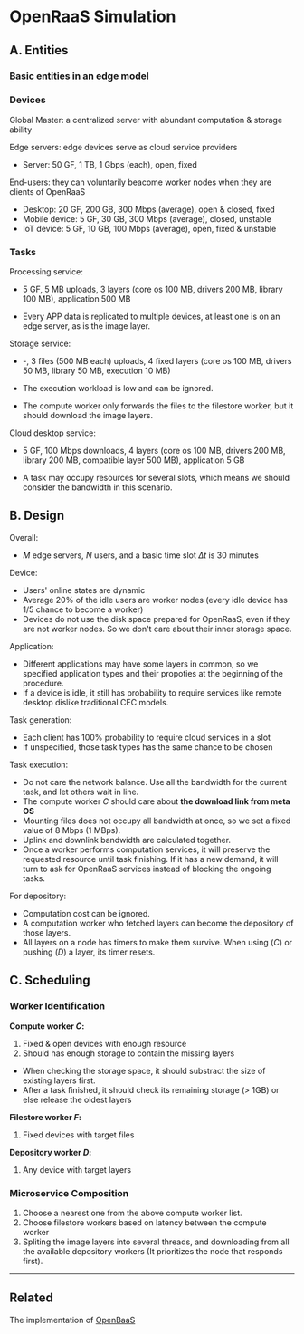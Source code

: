 # OpenRaaS Simulation

## A. Entities

### Basic entities in an edge model

### Devices

Global Master: a centralized server with abundant computation & storage ability

Edge servers: edge devices serve as cloud service providers

- Server: 50 GF, 1 TB, 1 Gbps (each), open, fixed

End-users: they can voluntarily beacome worker nodes when they are clients of OpenRaaS

- Desktop: 20 GF, 200 GB, 300 Mbps (average), open & closed, fixed
- Mobile device: 5 GF, 30 GB, 300 Mbps (average), closed, unstable
- IoT device: 5 GF, 10 GB, 100 Mbps (average), open, fixed & unstable

### Tasks

Processing service:

- 5 GF, 5 MB uploads, 3 layers (core os 100 MB, drivers 200 MB, library 100 MB), application 500 MB

- Every APP data is replicated to multiple devices, at least one is on an edge server, as is the image layer.

Storage service:

- -, 3 files (500 MB each) uploads, 4 fixed layers (core os 100 MB, drivers 50 MB, library 50 MB, execution 10 MB)

- The execution workload is low and can be ignored.

- The compute worker only forwards the files to the filestore worker, but it should download the image layers.

Cloud desktop service:

- 5 GF, 100 Mbps downloads, 4 layers (core os 100 MB, drivers 200 MB, library 200 MB, compatible layer 500 MB), application 5 GB

- A task may occupy resources for several slots, which means we should consider the bandwidth in this scenario.

<!-- - DataCenter: resource-rich, open, remote
- Edge Server: resource-rich, open
- PC: resource-rich, open
- Laptop: resource-rich, energy-sensitive, open
- AndroidPhone: energy-sensitive, open
- Mac: resource-rich, close
- MacBook: resource-rich, energy-sensitive, close
- IPhone: energy-sensitive, close 
As described in iFogsim simulation toolkit.-->

## B. Design

Overall:

- $M$ edge servers, $N$ users, and a basic time slot $\Delta t$ is 30 minutes

Device:

<!-- - Each user has three states (for CPU): occupied with task requirements (20%), just occupied (20%), and idle (60%) -->
- Users' online states are dynamic
- Average 20% of the idle users are worker nodes (every idle device has 1/5 chance to become a worker)
- Devices do not use the disk space prepared for OpenRaaS, even if they are not worker nodes. So we don't care about their inner storage space.

Application:

- Different applications may have some layers in common, so we specified application types and their propoties at the beginning of the procedure.
- If a device is idle, it still has probability to require services like remote desktop dislike traditional CEC models.

Task generation:

- Each client has 100% probability to require cloud services in a slot
- If unspecified, those task types has the same chance to be chosen

Task execution:

- Do not care the network balance. Use all the bandwidth for the current task, and let others wait in line.
- The compute worker $C$ should care about **the download link from meta OS**
- Mounting files does not occupy all bandwidth at once, so we set a fixed value of 8 Mbps (1 MBps).
- Uplink and downlink bandwidth are calculated together.
- Once a worker performs computation services, it will preserve the requested resource until task finishing. If it has a new demand, it will turn to ask for OpenRaaS services instead of blocking the ongoing tasks.

For depository:

- Computation cost can be ignored.
- A computation worker who fetched layers can become the depository of those layers.
- All layers on a node has timers to make them survive. When using ($C$) or pushing ($D$) a layer, its timer resets.

## C. Scheduling

### Worker Identification

**Compute worker $C$:**

1. Fixed & open devices with enough resource
2. Should has enough storage to contain the missing layers

- When checking the storage space, it should substract the size of existing layers first.
- After a task finished, it should check its remaining storage (> 1GB) or else release the oldest layers

**Filestore worker $F$:**

1. Fixed devices with target files

<!-- a) $F$ for mounting:

1. Fixed devices with target files

b) $F$ for storage services:

1. A server and another device with enough resource (totally 2 backups) -->

**Depository worker $D$:**

1. Any device with target layers

### Microservice Composition

1. Choose a nearest one from the above compute worker list.
2. Choose filestore workers based on latency between the compute worker
3. Spliting the image layers into several threads, and downloading from all the available depository workers (It prioritizes the node that responds first).

---

## Related

The implementation of [OpenBaaS](https://github.com/zobinHuang/OpenRaaS)
